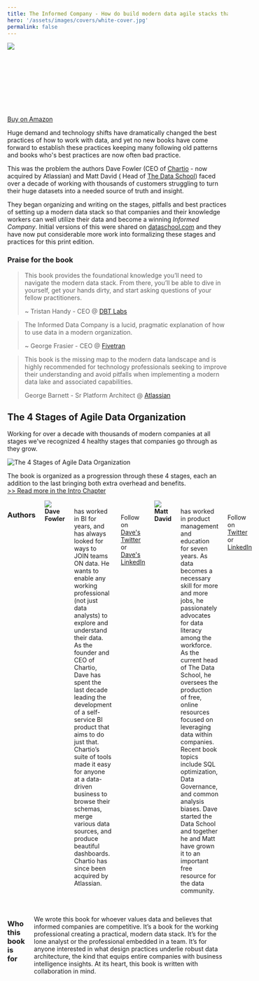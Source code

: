 ```yaml
---
title: The Informed Company - How do build modern data agile stacks that drive winning insights
hero: '/assets/images/covers/white-cover.jpg'
permalink: false
---
```


<script src="https://kit.fontawesome.com/46b4649327.js" crossorigin="anonymous"></script>


<div class="row book">
  <div class="seven columns">

<a href="https://amzn.to/3AxLdln">

  <img src="/assets/images/covers/white-cover.jpg" style="max-width: 100%">

</a>

  </div>
  <div class="three columns ">
  <a class="button button-primary buy" href="https://amzn.to/3AxLdln" style="margin-top: 150px;">Buy on Amazon</a>
  </div>
</div>


<a name="about"></a>

Huge demand and technology shifts have dramatically changed the best practices of how to work with data, and yet no new books have come forward to establish these practices keeping many following old patterns and books who's best practices are now often bad practice.  

This was the problem the authors Dave Fowler (CEO of [Chartio](https://chartio.com) - now acquired by Atlassian) and Matt David ( Head of [The Data School](https://dataschool.com)) faced over a decade of working with thousands of customers struggling to turn their huge datasets into a needed source of truth and insight.  

They began organizing and writing on the stages, pitfalls and best practices of setting up a modern data stack so that companies and their knowledge workers can well utilize their data and become a winning *Informed Company*.  Initial versions of this were shared on [dataschool.com](https://dataschool.com) and they have now put considerable more work into formalizing these stages and practices for this print edition.

### Praise for the book

> This book provides the foundational knowledge you’ll need to navigate the modern data stack. From there, you’ll be able to dive in yourself, get your hands dirty, and start asking questions of your fellow practitioners.  
>
> ~ Tristan Handy - CEO @ [DBT Labs](https://getdbt.com)


> The Informed Data Company is a lucid, pragmatic explanation of how to use data in a modern organization.  
>
> ~ George Frasier - CEO @ [Fivetran](https://fivetran.com)


> This book is the missing map to the modern data landscape and is highly recommended for technology professionals seeking to improve their understanding and avoid pitfalls when implementing a modern data lake and associated capabilities.  
>
> George Barnett - Sr Platform Architect @ [Atlassian](https://atlassian.com)


## The 4 Stages of Agile Data Organization

Working for over a decade with thousands of modern companies at all stages we've recognized 4 healthy stages that companies go through as they grow.

![The 4 Stages of Agile Data Organization](/assets/images/4stages.png)

 The book is organized as a progression through these 4 stages, each an addition to the last bringing both extra overhead and benefits.  
[>> Read more in the Intro Chapter](/posts/the-4-stages-of-agile-data-organization/)


</div>
</div>
</div>
<div class="container cream">

<div class="fourteen columns offset-by-two">


### Authors

<div class="row profile">
  <div class="three columns ">
  <img class="profile" src="/assets/images/davefowler.jpg">
  </div>
  <div class="five columns">
    <b>Dave Fowler</b> has worked in BI for years, and has always looked for ways to JOIN teams ON data. He wants to enable any working professional (not just data analysts) to explore and understand their data. As the founder and CEO of Chartio, Dave has spent the last decade leading the development of a self-service BI product that aims to do just that. Chartio’s suite of tools made it easy for anyone at a data-driven business to browse their schemas, merge various data sources, and produce beautiful dashboards. Chartio has since been acquired by Atlassian.
    <br>  <br>

Follow on [<i class="fab fa-twitter"></i> Dave's Twitter](https://twitter.com/__dave) or [<i class="fab fa-linkedin"></i> Dave's LinkedIn](https://www.linkedin.com/in/dave-fowler-chartio/)

  </div>
  <div class="two columns">&nbsp;</div>

</div>

<div class="row profile">
  <div class="three columns ">

  <img class="profile" src="/assets/images/mattdavid.jpg">

  </div>
  <div class="five columns">
    <b>Matt David</b> has worked in product management and education for seven years. As data becomes a necessary skill for more and more jobs, he passionately advocates for data literacy among the workforce. As the current head of The Data School, he oversees the production of free, online resources focused on leveraging data within companies. Recent book topics include SQL optimization, Data Governance, and common analysis biases. Dave started the Data School and together he and Matt have grown it to an important free resource for the data community.
    <br>  <br>

Follow on  [<i class="fab fa-twitter"></i> Twitter](https://twitter.com/fronofro) or [<i class="fab fa-linkedin"></i> LinkedIn](https://www.linkedin.com)

  </div>
  <div class="two columns">&nbsp;</div>

</div>
</div>
</div>

<div class="container">

<div class="row profile">
  <div class="ten columns offset-by-two">


### Who this book is for

We wrote this book for whoever values data and believes that informed companies are competitive. It’s a book for the working professional creating a practical, modern data stack. It’s for the lone analyst or the professional embedded in a team. It’s for anyone interested in what design practices underlie robust data architecture, the kind that equips entire companies with business intelligence insights. At its heart, this book is written with collaboration in mind.
